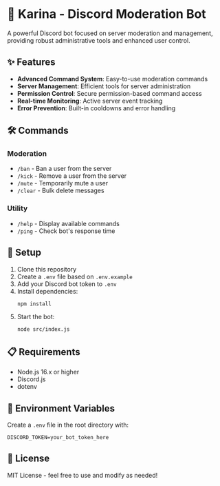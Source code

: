 # 🤖 Karina - Discord Moderation Bot

A powerful Discord bot focused on server moderation and management, providing robust administrative tools and enhanced user control.

## ✨ Features

- **Advanced Command System**: Easy-to-use moderation commands
- **Server Management**: Efficient tools for server administration
- **Permission Control**: Secure permission-based command access
- **Real-time Monitoring**: Active server event tracking
- **Error Prevention**: Built-in cooldowns and error handling

## 🛠️ Commands

### Moderation
- `/ban` - Ban a user from the server
- `/kick` - Remove a user from the server
- `/mute` - Temporarily mute a user
- `/clear` - Bulk delete messages

### Utility
- `/help` - Display available commands
- `/ping` - Check bot's response time

## 🚀 Setup

1. Clone this repository
2. Create a `.env` file based on `.env.example`
3. Add your Discord bot token to `.env`
4. Install dependencies:
   ```bash
   npm install
   ```
5. Start the bot:
   ```bash
   node src/index.js
   ```

## 📋 Requirements

- Node.js 16.x or higher
- Discord.js
- dotenv

## 🔐 Environment Variables

Create a `.env` file in the root directory with:

```env
DISCORD_TOKEN=your_bot_token_here
```

## 📝 License

MIT License - feel free to use and modify as needed!
